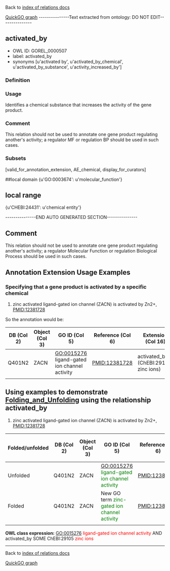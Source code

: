 Back to [index of relations docs](https://github.com/geneontology/annotation_extensions/tree/master/doc)

[QuickGO graph](http://www.ebi.ac.uk/QuickGO/AnnotationExtensionRelations.html)
---------------Text extracted from ontology: DO NOT EDIT---------------

## activated_by
* OWL ID: GOREL_0000507
* label: activated_by
* synonyms
[u'activated by', u'activated_by_chemical', u'activated_by_substance', u'activity_increased_by']

### Definition


### Usage
Identifies a chemical substance that increases the activity of the gene product.

### Comment
This relation should not be used to annotate one gene product regulating another's activity; a regulator MF or regulation BP should be used in such cases.

### Subsets
[valid_for_annotation_extension, AE_chemical, display_for_curators]

##local domain
{u'GO:0003674': u'molecular_function'}

## local range
{u'CHEBI:24431': u'chemical entity'}

---------------END AUTO GENERATED SECTION---------------

























Comment
-------

This relation should not be used to annotate one gene product regulating another's activity; a regulator Molecular Function or regulation Biological Process should be used in such cases.

Annotation Extension Usage Examples
-----------------------------------

### Specifying that a gene product is activated by a specific chemical

1. zinc activated ligand-gated ion channel (ZACN) is activated by Zn2+, <PMID:12381728>

So the annotation would be:

| DB (Col 2) | Object (Col 3) | GO ID (Col 5) | Reference (Col 6) | Extension (Col 16)                     |
|------------|----------------|---------------|-------------------|----------------------------------------|
| Q401N2     | ZACN           | <GO:0015276> ligand-gated ion channel activity | <PMID:12381728>   | activated\_by (ChEBI:29105, zinc ions) |
||

Using examples to demonstrate [Folding\_and\_Unfolding](http://wiki.geneontology.org/index.php/Folding_and_Unfolding) using the relationship activated\_by
------------------------------------------------------------------------------------------------------------------------------

1. zinc activated ligand-gated ion channel (ZACN) is activated by Zn2+, <PMID:12381728>

| Folded/unfolded | DB (Col 2) | Object (Col 3) | GO ID (Col 5)                                                                   | Reference (Col 6) | Extension (Col 16)                                                      | Parent terms for new folded GO term                                                 |
|-----------------|------------|----------------|---------------------------------------------------------------------------------|-------------------|-------------------------------------------------------------------------|-------------------------------------------------------------------------------------|
| Unfolded        | Q401N2     | ZACN           | <GO:0015276> <span style="color:green">ligand-gated ion channel activity</span> | <PMID:12381728>   | activated\_by (ChEBI:29105, <span style="color:green">zinc ions</span>) |                                                                                     |
| Folded          | Q401N2     | ZACN           | New GO term <span style="color:green">zinc-gated ion channel activity</span>    | <PMID:12381728>   |                                                                         | is\_a <GO:0048471> <span style="color:red">ligand-gated ion channel activity</span> |
||

**OWL class expression:** <GO:0015276> <span style="color:red">ligand-gated ion channel activity</span> AND activated\_by SOME ChEBI:29105 <span style="color:red">zinc ions</span>

------------------------------------------------------------------------

Back to [index of relations docs](https://github.com/geneontology/annotation_extensions/tree/master/doc)

[QuickGO graph](http://www.ebi.ac.uk/QuickGO/AnnotationExtensionRelations.html)


